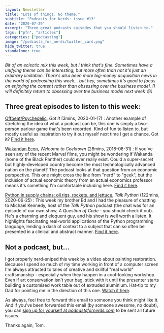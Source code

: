 ```yaml
---
layout: Newsletter
title: "Lots of things. No theme."
subtitle: "Podcasts for Nerds: issue #13"
date: "2020-07-29"
excerpt: "Three great podcasts episodes that you should listen to."
tags: ["pfn", "articles"]
categories: ["podcasting"]
image: "/podcasts_for_nerds/twitter_card.png"
hide_twitter: true
standalone: true
---
```


_Bit of an eclectic mix this week, but I think that's fine. Sometimes have a unifying theme can be interesting, but more often than not it's just an arbitrary limitation. There's also been more big-money acquisition news in the world of podcasting this week... but hey, sometimes it's good to focus on enjoying the content rather than obsessing over the business model. (I will definitely return to obsessing over the business model next week 😛)_

## Three great episodes to listen to this week:

[Offbeat/Psychedelic](https://podcasts.apple.com/us/podcast/got-it/id1455935823), _Got it_ (3mins, 2020-01-17)
: Another example of stretching the idea of what a podcast can be, this one is simply a two-person parlour game that's been recorded. Kind of fun to listen to, but mostly useful as inspiration to try it out myself next time I get a chance. Got it? [Find it here](https://podcasts.apple.com/us/podcast/got-it/id1455935823).

[Wakandan Econ](https://www.stitcher.com/podcast/welcome-to-geektown/e/56027664), _Welcome to Geektown_ (28mins, 2018-08-31)
: If you've seen any of the recent Marvel films, you might be wondering if Wakanda (home of the Black Panther) could ever really exist. Could a super-secret but highly-developed country become the most technologically advanced nation on the planet? The podcast looks at that question from an economic perspective. This one might cross the line from "nerd" to "geek", but the inclusion of actual economic theory from an actual economics professor means it's something I'm comfortable including here. [Find it here](https://www.stitcher.com/podcast/welcome-to-geektown/e/56027664).

[Python in supply chains: oil rigs, rockets, and lettuce](https://talkpython.fm/episodes/show/270/python-in-supply-chains-oil-rigs-rockets-and-lettuce), _Talk Python_ (122mins, 2020-06-25)
: This week my brother Ed and I had the pleasure of chatting to Michael Kennedy, host of the _Talk Python_ podcast (the chat was for an episode of our own show, _A Question of Code_ - you should check it out). He's a charming and eloquent guy, and his show is well worth a listen. It highlights fascinating real-world applications of the Python programming language, lending a dash of context to a subject that can so often be presented in a clinical and abstract manner. [Find it here](https://talkpython.fm/episodes/show/270/python-in-supply-chains-oil-rigs-rockets-and-lettuce).

## Not a podcast, but...

I got properly nerd-sniped this week by a video about painting restoration. Because I spend so much of my time working in front of a computer screen I'm always attracted to tales of creative and skillful "real world" craftsmanship - especially when they happen in a cool-looking workshop. Even if art conservation isn't your bag, stick with it until the presenter starts building a customised work table out of extruded aluminium. Hat-tip to my Dad for pointing me in the direction of this one. [Watch it here](https://www.youtube.com/watch?v=OLxDD1xsjHw&feature=youtu.be).

As always, feel free to forward this email to someone you think might like it. And if you've been forwarded this email (by someone awesome, no doubt), you can [sign up for yourself at _podcastsfornerds.com_](https://podcastsfornerds.com/) to be sent all future issues.

Thanks again,
Tom.

